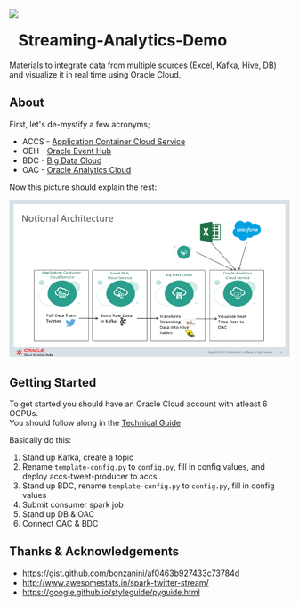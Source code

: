 <img src="common/logo-new-v2.svg" align="left" style="height: 6em;"/>


# Streaming-Analytics-Demo

Materials to integrate data from multiple sources (Excel, Kafka, Hive, DB) and visualize it in real time using Oracle Cloud. 

## About 

First, let's de-mystify a few acronyms; 

* ACCS - [Application Container Cloud Service](https://cloud.oracle.com/acc)
* OEH - [Oracle Event Hub](https://cloud.oracle.com/event-hub)
* BDC - [Big Data Cloud](https://cloud.oracle.com/en_US/big-data-cloud)
* OAC - [Oracle Analytics Cloud](https://cloud.oracle.com/en_US/oac)  

Now this picture should explain the rest: 

![Notional Architecture](static/notional_architecture.png)


## Getting Started

To get started you should have an Oracle Cloud account with atleast 6 OCPUs.  
You should follow along in the [Technical Guide](static/Visualizing_Streaming_Data.docx)

Basically do this: 
1. Stand up Kafka, create a topic
2. Rename `template-config.py` to `config.py`, fill in config values, and deploy accs-tweet-producer to accs
3. Stand up BDC, rename `template-config.py` to `config.py`, fill in config values
4. Submit consumer spark job
5. Stand up DB & OAC
6. Connect OAC & BDC


## Thanks & Acknowledgements 

* https://gist.github.com/bonzanini/af0463b927433c73784d
* http://www.awesomestats.in/spark-twitter-stream/ 
* https://google.github.io/styleguide/pyguide.html 